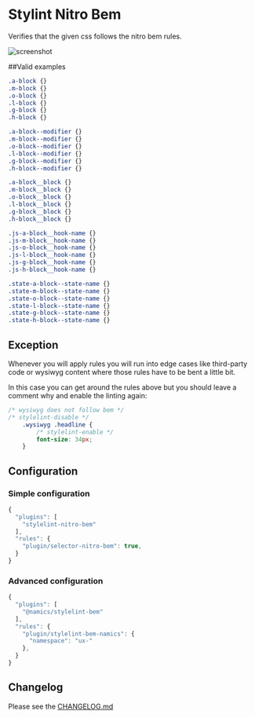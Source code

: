 # Stylint Nitro Bem

Verifies that the given css follows the nitro bem rules.

![screenshot](https://raw.githubusercontent.com/namics/stylelint-bem-namics/master/example.png)

##Valid examples

```css
.a-block {}
.m-block {}
.o-block {}
.l-block {}
.g-block {}
.h-block {}

.a-block--modifier {}
.m-block--modifier {}
.o-block--modifier {}
.l-block--modifier {}
.g-block--modifier {}
.h-block--modifier {}

.a-block__block {}
.m-block__block {}
.o-block__block {}
.l-block__block {}
.g-block__block {}
.h-block__block {}

.js-a-block__hook-name {}
.js-m-block__hook-name {}
.js-o-block__hook-name {}
.js-l-block__hook-name {}
.js-g-block__hook-name {}
.js-h-block__hook-name {}

.state-a-block--state-name {}
.state-m-block--state-name {}
.state-o-block--state-name {}
.state-l-block--state-name {}
.state-g-block--state-name {}
.state-h-block--state-name {}
```

## Exception

Whenever you will apply rules you will run into edge cases like third-party code or wysiwyg content where those rules have to be bent a little bit.

In this case you can get around the rules above but you should leave a comment why and enable
the linting again:

```css
/* wysiwyg does not follow bem */
/* stylelint-disable */
    .wysiwyg .headline {
        /* stylelint-enable */
        font-size: 34px;
    }
```

## Configuration

### Simple configuration
```js
{
  "plugins": [
    "stylelint-nitro-bem"
  ],
  "rules": {
    "plugin/selector-nitro-bem": true,
  }
}
```  

### Advanced configuration
```js
{
  "plugins": [
    "@namics/stylelint-bem"
  ],
  "rules": {
    "plugin/stylelint-bem-namics": {
      "namespace": "ux-"
    },
  }
}
```  

## Changelog

Please see the [CHANGELOG.md](https://github.com/namics/stylelint-bem-namics/blob/master/CHANGELOG.md)
